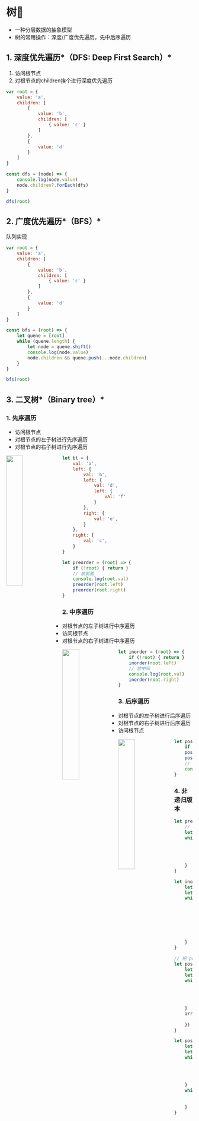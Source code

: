 # 树🌲

- 一种分层数据的抽象模型
- 树的常用操作：深度/广度优先遍历，先中后序遍历

## 1. 深度优先遍历*（DFS: Deep First Search）*

1. 访问根节点
2. 对根节点的children挨个进行深度优先遍历

```js
var root = {
    value: 'a',
    children: [
        {
            value: 'b',
            children: [
                { value: 'c' }
            ]
        },
        {
            value: 'd'
        }
    ]
}
```

```js
const dfs = (node) => {
    console.log(node.value)
    node.children?.forEach(dfs)
}

dfs(root)
```

## 2. 广度优先遍历*（BFS）*

队列实现

```js
var root = {
    value: 'a',
    children: [
        {
            value: 'b',
            children: [
                { value: 'c' }
            ]
        },
        {
            value: 'd'
        }
    ]
}

```

```js
const bfs = (root) => {
    let quene = [root]
    while (quene.length) {
        let node = quene.shift()
        console.log(node.value)
        node.children && quene.push(...node.children)
    }
}

bfs(root)
```

## 3. 二叉树*（Binary tree）*

### 1. 先序遍历

- 访问根节点
- 对根节点的左子树进行先序遍历
- 对根节点的右子树进行先序遍历

<img style="width:30%;float:left" src="/Users/sunxinqiang/Library/Mobile Documents/com~apple~CloudDocs/typora-images/image-20220716122637678.png">

```js
let bt = {
    val: 'a',
    left: {
        val: 'b',
        left: {
            val: 'd',
            left: {
                val: 'f'
            }
        },
        right: {
            val: 'e',
        }
    },
    right: {
        val: 'c',
    }
}
```

```js
let preorder = (root) => {
    if (!root) { return }
  	// 放前面
    console.log(root.val)
    preorder(root.left)
    preorder(root.right)
}
```

### 2. 中序遍历

- 对根节点的左子树进行中序遍历
- 访问根节点
- 对根节点的右子树进行中序遍历

<img style="width:30%;float:left" src="/Users/sunxinqiang/Library/Mobile Documents/com~apple~CloudDocs/typora-images/image-20220716120711925.png">

```js
let inorder = (root) => {
    if (!root) { return }
    inorder(root.left)
  	// 放中间
    console.log(root.val)
    inorder(root.right)
}
```

### 3. 后序遍历

- 对根节点的左子树进行后序遍历
- 对根节点的右子树进行后序遍历
- 访问根节点

<img style="width:30%;float:left" src="/Users/sunxinqiang/Library/Mobile Documents/com~apple~CloudDocs/typora-images/image-20220716121500855.png">

```js
let postorder = (root) => {
    if (!root) { return }
    postorder(root.left)
    postorder(root.right)
  	// 放后面
    console.log(root.val)
}
```

### 4. 非递归版本

```js
let preorder = (root) => {
  	// 栈
    let stack = [root]
    while(stack.length) {
        let node = stack.pop()
        console.log(node.val)
        node.right && stack.push(node.right)
        node.left && stack.push(node.left)
    }
}
```

```js
let inorder = (root) => {
    let stack = []
    let p = root
    while(stack.length || p) {
        while(p) {
            stack.push(p)
            p = p.left
        }
        const n = stack.pop()
        console.log(n.val)
        p = n.right
    }
}
```

```js
// 把 preorder反过来访问
let postorder = (root) => {
    let stack = [root]
    let arr = []
    while(stack.length) {
        let node = stack.pop()
        arr.push(node)
        node.left && stack.push(node.left)
        node.right && stack.push(node.right)
    }
    arr.reverse().forEach(item => {
        console.log(item.val)
    })
}

let postorder = (root) => {
    let stack = [root]
    let outputStack = []
    while(stack.length) {
        let node = stack.pop()
        outputStack.push(node)
        node.left && stack.push(node.left)
        node.right && stack.push(node.right)
    }
    while(outputStack.length) {
        let n = outputStack.pop()
        console.log(n.val)
    }
}
```

